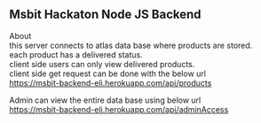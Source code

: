 ## Msbit Hackaton Node JS Backend

About <br/>
this server connects to atlas data base where products are stored.<br/>
each product has a delivered status.<br/>
client side users can only view delivered products.<br/>
client side get request can be done with the below url<br/>
https://msbit-backend-eli.herokuapp.com/api/products<br/>

Admin can view the entire data base using below url<br/>
https://msbit-backend-eli.herokuapp.com/api/adminAccess<br/>
